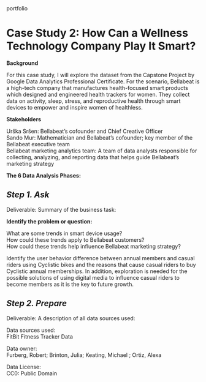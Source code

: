 <!DOCTYPE html>
<html>
<head>
portfolio
</head>
<body>

<h1>Case Study 2: How Can a Wellness Technology Company Play It Smart?</h1>

<b>Background</b>
<p>For this case study, I will explore the dataset from the Capstone Project by Google Data Analytics Professional Certificate. For the scenario, Bellabeat is a high-tech company that manufactures health-focused smart products which designed and engineered health trackers for women. They collect data on activity, sleep, stress, and reproductive health through smart devices to empower and inspire women of healthless. </p>
  
<b>Stakeholders</b>
<p>Urška Sršen: Bellabeat’s cofounder and Chief Creative Officer<br>
Sando Mur: Mathematician and Bellabeat’s cofounder; key member of the Bellabeat executive team<br>
Bellabeat marketing analytics team: A team of data analysts responsible for collecting, analyzing, and reporting data that helps guide Bellabeat’s marketing strategy </p>

<b>The 6 Data Analysis Phases:</b>
 
<h2><i>Step 1. Ask</i><br></h2>
Deliverable: Summary of the business task:

<b>Identify the problem or question:</b>
<p>What are some trends in smart device usage?<br>How could these trends apply to Bellabeat customers?<br>How could these trends help influence Bellabeat marketing strategy?</p>
  
<p>Identify the user behavior difference between annual members and casual riders using Cyclistic bikes and the reasons that cause casual riders to buy Cyclistic annual memberships. In addition, exploration is needed for the possible solutions of using digital media to influence casual riders to become members as it is the key to future growth.</p>



<h2><i>Step 2. Prepare</i><br></h2>
Deliverable: A description of all data sources used:

Data sources used:<br>
FitBit Fitness Tracker Data

Data owner:<br>
Furberg, Robert; Brinton, Julia; Keating, Michael ; Ortiz, Alexa

Data License:<br>
CC0: Public Domain


  
  
  
  
  
  
  
  
  
  
  
  
  
  
  
  
  
</body>
</html>
